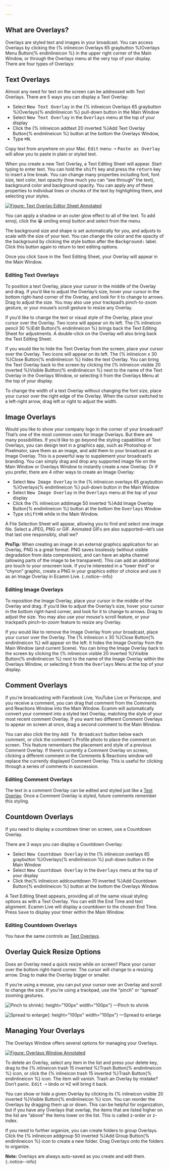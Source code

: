 ```yaml
---

---
```

## What are Overlays?

Overlays are styled text and images in your broadcast. You can access Overlays by clicking the {% inlineicon Overlays 65 graybutton %}Overlays Menu Button{% endinlineicon %} in the upper right corner of the Main Window, or through the Overlays menu at the very top of your display. There are four types of Overlays:

## Text Overlays

Almost any need for text on the screen can be addressed with Text Overlays. There are 5 ways you can display a Text Overlay:

* Select <samp>New Text Overlay</samp> in the {% inlineicon Overlays 65 graybutton %}Overlays{% endinlineicon %} pull-down button in the Main Window
* Select <samp>New Text Overlay</samp> in the <samp>Overlays</samp> menu at the top of your display
* Click the {% inlineicon addtext 20 inverted %}Add Text Overlay Button{% endinlineicon %} button at the bottom the Overlays Window,
* Type <kbd>⌘</kbd><kbd>N</kbd>.

Copy text from anywhere on your Mac. <samp>Edit</samp> menu ➝ <samp>Paste as Overlay</samp> will allow you to paste in plain or styled text.

When you create a new Text Overlay, a Text Editing Sheet will appear. Start typing to enter text. You can hold the <kbd>shift</kbd> key and press the <kbd>return</kbd> key to insert a line break. You can change many properties  including font, font size, text color, text opacity (how much you can “see through” the text), background color and background opacity. You can apply any of these properties to individual lines or chunks of the text by highlighting them, and selecting your styles.
 
[![Figure\: Text Overlay Editor Sheet Annotated](/assets/img/text-overlay-editor-sheet-annotated.png "Click for full-size image.")
](/assets/img/text-overlay-editor-sheet-annotated.png)

You can apply a shadow or an outer glow effect to all of the text. To add emoji, click the 😀 smiling emoji button and select from the menu.

The background size and shape is set automatically for you, and adjusts to scale with the size of your text. You can change the color and the opacity of the background by clicking the style button after the <samp>Background:</samp> label. Click this button again to return to text editing options.

Once you click <samp>Save</samp> in the Text Editing Sheet, your Overlay will appear in the Main Window.

### Editing Text Overlays

To position a text Overlay, place your cursor in the middle of the Overlay and drag. If you’d like to adjust the Overlay’s size, hover your cursor in the bottom right-hand corner of the Overlay, and look for it to change to arrows. Drag to adjust the size. You may also use your trackpad’s pinch-to-zoom gesture, or your mouse’s scroll gesture to resize any Overlay.

If you’d like to change the text or visual style of the Overlay, place your cursor over the Overlay. Two icons will appear on its left. The {% inlineicon pencil 30 %}Edit Button{% endinlineicon %} brings back the Text Editing Sheet for adjustments. A double-click on the Overlay will also bring back the Text Editing Sheet.

If you would like to hide the Text Overlay from the screen, place your cursor over the Overlay. Two icons will appear on its left. The {% inlineicon x 30 %}Close Button{% endinlineicon %} hides the text Overlay.  You can bring the Text Overlay back to the screen by clicking the {% inlineicon visible 20 inverted %}Visible Buttton{% endinlineicon %} next to the name of the Text Overlay in the Overlays Window, or selecting it from the Overlays Menu at the top of your display.

To change the width of a text Overlay without changing the font size, place your cursor over the right edge of the Overlay. When the cursor switched to a left-right arrow, drag left or right to adjust the width.

## Image Overlays

Would you like to show your company logo in the corner of your broadcast? That’s one of the most common uses for Image Overlays. But there are many possibilities. If you’d like to go beyond the styling capabilities of Text Overlays, you can design text in a graphics app, such as Photoshop or Pixelmator, save them as an image, and add them to your broadcast as an Image Overlay. This is a powerful way to supplement your broadcast’s branding. You can simply drag and drop any supported image file on the Main Window or Overlays Window to instantly create a new Overlay. Or if you prefer, there are 4 other ways to create an Image Overlay:

* Select <samp>New Image Overlay</samp> in the {% inlineicon overlays 65 graybutton %}Overlays{% endinlineicon %} pull-down button in the Main Window
* Select <samp>New Image Overlay</samp> in the <samp>Overlays</samp> menu at the top of your display
* Click the {% inlineicon addimage 50 inverted %}Add Image Overlay Button{% endinlineicon %} button at the bottom the <samp>Overlays</samp> Window
* Type <kbd>shift</kbd><kbd>⌘</kbd><kbd>N</kbd> while in the Main Window.

A File Selection Sheet will appear, allowing you to find and select one image file. Select a JPEG, PNG or GIF. Animated GIFs are also supported—let’s use that last one responsibly, shall we? 

**ProTip:** When creating an image in an external graphics application for an Overlay, PNG is a great format. PNG saves losslessly (without visible degradation from data compression), and can have an alpha channel (allowing parts of the image to be transparent). This can add an additional pro touch to your onscreen look. If you’re interested in a “lower third” or “chyron” graphic, create a PNG in your graphics editor of choice and use it as an Image Overlay in Ecamm Live.
{:.notice--info}

### Editing Image Overlays

To reposition the Image Overlay, place your cursor in the middle of the Overlay and drag. If you’d like to adjust the Overlay’s size, hover your cursor in the bottom right-hand corner, and look for it to change to arrows. Drag to adjust the size. You may also use your mouse's scroll feature, or your trackpad’s pinch-to-zoom feature to resize any Overlay.

If you would like to remove the Image Overlay from your broadcast, place your cursor over the Overlay. The {% inlineicon x 30 %}Close Button{% endinlineicon %} will appear on the left. It hides the Image Overlay from the Main Window (and current Scene). You can bring the Image Overlay back to the screen by clicking the {% inlineicon visible 20 inverted %}Visible Button{% endinlineicon %} next to the name of the Image Overlay within the Overlays Window, or selecting it from the <samp>Overlays</samp> Menu at the top of your display.

## Comment Overlays

If you’re broadcasting with Facebook Live, YouTube Live or Periscope, and you receive a comment, you can drag that comment from the Comments and Reactions Window into the Main Window. Ecamm will automatically convert your comment into a styled text Overlay, matching the style of your most recent comment Overlay. If you want two different Comment Overlays to appear on screen at once, drag a second comment to the Main Window.

You can also click the tiny <samp>Add To Broadcast</samp> button below each comment, or click the comment's Profile photo to place the comment on screen. This feature remembers the placement and style of a previous Comment Overlay. If there’s currently a Comment Overlay on screen, clicking a different comment in the Comments & Reactions window will replace the currently displayed Comment Overlay. This is useful for clicking through a series of comments in succession.

### Editing Comment Overlays

The text in a comment Overlay can be edited and styled just like a [Text Overlay](#editing-text-overlays). Once a Comment Overlay is styled, future comments remember this styling.

## Countdown Overlays

If you need to display a countdown timer on screen, use a Countdown Overlay. 

There are 3 ways you can display a Countdown Overlay:

* Select <samp>New Countdown Overlay</samp> in the {% inlineicon overlays 65 graybutton %}Overlays{% endinlineicon %} pull-down button in the Main Window
* Select <samp>New Countdown Overlay</samp> in the <samp>Overlays</samp> menu at the top of your display
* Click the{% inlineicon addcountdown 70 inverted %}Add Countdown Button{% endinlineicon %} button at the bottom the Overlays Window.

A Text Editing Sheet appears, providing all of the same visual styling options as with a Text Overlay. You can edit the End Time and text alignment. Ecamm Live will display a countdown to the chosen End Time. Press <samp>Save</samp> to display your timer within the Main Window.

### Editing Countdown Overlays

You have the same controls as [Text Overlays](#editing-text-overlays).

## Overlay Quick Resize Options

Does an Overlay need a quick resize while on screen? Place your cursor over the bottom right-hand corner. The cursor will change to a resizing arrow. Drag to make the Overlay bigger or smaller. 

If you’re using a mouse, you can put your cursor over an Overlay and scroll to change the size. If you’re using a trackpad, use the “pinch” or “spread” zooming gestures.

![Pinch to shrink](/assets/img/pinch-zoom.png){: height="100px" width="100px"}
—Pinch to shrink

![Spread to enlarge](/assets/img/spread-zoom.png){: height="100px" width="100px"}
—Spread to enlarge

## Managing Your Overlays

The Overlays Window offers several options for managing your Overlays.

[![Figure\: Overlays Window Annotated](/assets/img/overlays-window-annotated.png "Click to enlarge.")](/assets/img/overlays-window-annotated.png)

To delete an Overlay, select any item in the list and press your delete key, drag to the {% inlineicon trash 15 inverted %}Trash Button{% endinlineicon %} icon, or click the {% inlineicon trash 15 inverted %}Trash Button{% endinlineicon %} icon. The item will vanish. Trash an Overlay by mistake? Don’t panic. <samp>Edit</samp> ➝ <samp>Undo</samp> or <kbd>⌘</kbd><kbd>Z</kbd> will bring it back. 

You can show or hide a given Overlay by clicking its {% inlineicon visible 20 inverted %}Visible Button{% endinlineicon %} icon. You can reorder the Overlays by dragging them up or down. This can be helpful for organization, but if you have any Overlays that overlap, the items that are listed higher on the list are “above” the items lower on the list. This is called z-order or z-index.

If you need to further organize, you can create folders to group Overlays. Click the {% inlineicon addgroup 50 inverted %}Add Group Button{% endinlineicon %} icon to create a new folder. Drag Overlays onto the folders to organize.

**Note:** Overlays are always auto-saved as you create and edit them.
{:.notice--info}
